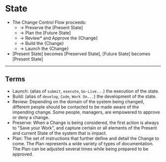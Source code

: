 ---
---

# State

- The Change Control Flow proceeds:
  - -> Preserve the [Present State]
  - -> Plan the [Future State]
  - -> Review* and Approve the {Change}
  - -> Build the {Change}
  - -> Launch the {Change}  
- [Present State] becomes [Preserved State], [Future State] becomes [Present State]

* * *

## Terms

- Launch: (alias of `submit`, `execute`, `Go-Live...`) the execution of the state.
- Build: (alias of `develop`, `Code`, `Work On...`) the development of the state.
- Review: Depending on the domain of the system being changed, different people should be contacted to be made aware of the impending change. Some people, managers, are empowered to approve or deny a change.
- Preserve: When a Change is being considered, the first action is always to "Save your Work", and capture certain or all elements of the Present and current State of the system that is impact.
- Plan: The set of instructions that further define and detail the Change to come. The Plan represents a wide variety of types of documentation. The Plan can be adjusted several times while being prepared to be approved.
